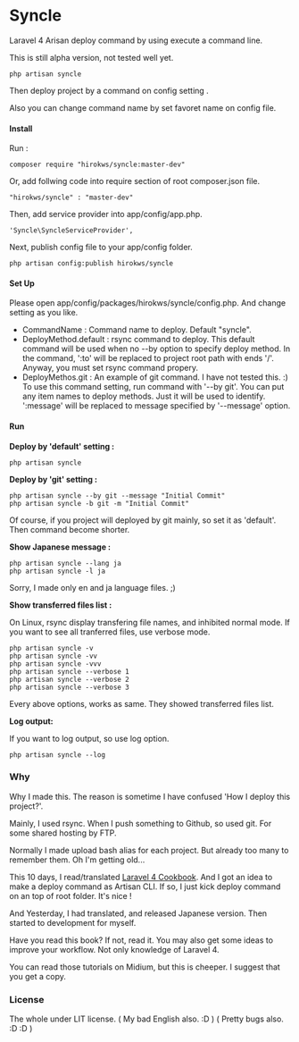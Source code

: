 Syncle
======

Laravel 4 Arisan deploy command by using execute a command line.

This is still alpha version, not tested well yet.

~~~~
php artisan syncle
~~~~

Then deploy project by a command on config setting .

Also you can change command name by set favoret name on config file.

#### Install

Run :

~~~~
composer require "hirokws/syncle:master-dev"
~~~~

Or, add follwing code into require section of root composer.json file.

~~~~
"hirokws/syncle" : "master-dev"
~~~~

Then, add service provider into app/config/app.php.

~~~
'Syncle\SyncleServiceProvider',
~~~

Next, publish config file to your app/config folder.

~~~~
php artisan config:publish hirokws/syncle
~~~~

#### Set Up

Please open app/config/packages/hirokws/syncle/config.php.
And change setting as you like.

* CommandName : Command name to deploy. Default "syncle".
* DeployMethod.default : rsync command to deploy. This default command will be used when no --by option to specify deploy method. In the command, ':to' will be replaced to project root path with ends '/'. Anyway, you must set rsync command propery.
* DeployMethos.git : An example of git command. I have not tested this. :) To use this command setting, run command with '--by git'. You can put any item names to deploy methods. Just it will be used to identify. ':message' will be replaced to message specified by '--message' option.

#### Run

**Deploy by 'default' setting :**

~~~~
php artisan syncle
~~~~

**Deploy by 'git' setting :**

~~~~
php artisan syncle --by git --message "Initial Commit"
php artisan syncle -b git -m "Initial Commit"
~~~~

Of course, if you project will deployed by git mainly, so set it as 'default'. Then command become shorter.

**Show Japanese message :**

~~~~
php artisan syncle --lang ja
php artisan syncle -l ja
~~~~

Sorry, I made only en and ja language files. ;)

**Show transferred files list :**

On Linux, rsync display transfering file names, and inhibited normal mode. If you want to see all tranferred files, use verbose mode.

~~~~
php artisan syncle -v
php artisan syncle -vv
php artisan syncle -vvv
php artisan syncle --verbose 1
php artisan syncle --verbose 2
php artisan syncle --verbose 3
~~~~

Every above options, works as same. They showed transferred files list.

**Log output:**

If you want to log output, so use log option.

~~~~
php artisan syncle --log
~~~~

### Why

Why I made this. The reason is sometime I have confused 'How I deploy this project?'.

Mainly, I used rsync. When I push something to Github, so used git. For some shared hosting by FTP.

Normally I made upload bash alias for each project. But already too many to remember them. Oh I'm getting old...

This 10 days, I read/translated [Laravel 4 Cookbook](https://leanpub.com/laravel4cookbook). And I got an idea to make a deploy command as Artisan CLI. If so, I just kick deploy command on an top of root folder. It's nice !

And Yesterday, I had translated, and released Japanese version. Then started to development for myself.

Have you read this book? If not, read it. You may also get some ideas to improve your workflow. Not only knowledge of Laravel 4.

You can read those tutorials on Midium, but this is cheeper. I suggest that you get a copy.

### License

The whole under LIT license. ( My bad English also. :D ) ( Pretty bugs also. :D :D )
